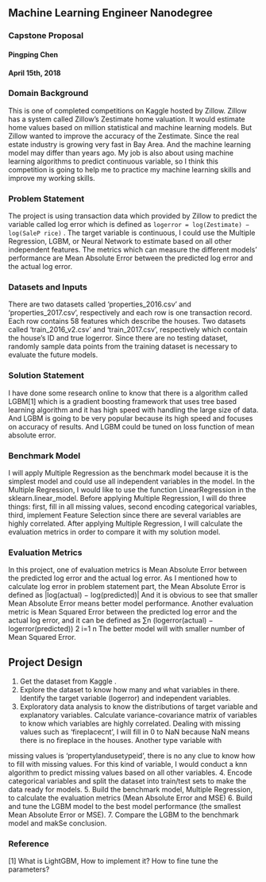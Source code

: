 ## Machine Learning Engineer Nanodegree 
### Capstone Proposal
#### Pingping Chen 
#### April 15th, 2018

### Domain Background

This is one of completed competitions on Kaggle hosted by Zillow. Zillow has a system called Zillow’s Zestimate home valuation. It would estimate home values based on million statistical and machine learning models. But Zillow wanted to improve the accuracy of the Zestimate. Since the real estate industry is growing very fast in Bay Area. And the machine learning model may differ than years ago. My job is also about using machine learning algorithms to predict continuous variable, so I think this competition is going to help me to practice my machine learning skills and improve my working skills.

### Problem Statement
The project is using transaction data which provided by Zillow to predict the variable called log error which is defined as `logerror = log(Zestimate) − log(SaleP rice)` . The target variable is continuous, I could use the Multiple Regression, LGBM, or Neural Network to estimate based on all other independent features. The metrics which can measure the different models’ performance are Mean Absolute Error between the predicted log error and the actual log error.

### Datasets and Inputs
There are two datasets called ‘properties_2016.csv’ and ‘properties_2017.csv’, respectively and each row is one transaction record. Each row contains 58 features which describe the houses. Two datasets called ‘train_2016_v2.csv’ and ‘train_2017.csv’, respectively which contain the house’s ID and true logerror. Since there are no testing dataset, randomly sample data points from the training dataset is necessary to evaluate the future models.

### Solution Statement
I have done some research online to know that there is a algorithm called LGBM[1] which is a gradient boosting framework that uses tree based learning algorithm and it has high speed with handling the large size of data. And LGBM is going to be very popular because its high speed and focuses on accuracy of results. And LGBM could be tuned on loss function of mean absolute error.

### Benchmark Model
I will apply Multiple Regression as the benchmark model because it is the simplest model and could use all independent variables in the model. In the Multiple Regression, I would like to use the function LinearRegression in the sklearn.linear_model. Before applying Multiple Regression, I will do three things: first, fill in all missing values, second encoding categorical variables, third, implement Feature Selection since there are several variables are highly correlated. After applying Multiple Regression, I will calculate the evaluation metrics in order to compare it with my solution model.

### Evaluation Metrics
In this project, one of evaluation metrics is Mean Absolute Error between the predicted log error and the actual log error. As I mentioned how to calculate log error in problem statement part, the Mean Absolute Error is defined as
|log(actual) − log(predicted)|
And it is obvious to see that smaller Mean Absolute Error means better model performance.
Another evaluation metric is Mean Squared Error between the predicted log error and the actual log error, and it can be defined as
∑n (logerror(actual) − logerror(predicted)) 2 i=1
n
The better model will with smaller number of Mean Squared Error.

## Project Design
1. Get the dataset from  Kaggle .
2. Explore the dataset to know how many and what variables in there. Identify the target
variable (logerror) and independent variables.
3. Exploratory data analysis to know the distributions of target variable and explanatory
variables. Calculate variance-covariance matrix of variables to know which variables are highly correlated. Dealing with missing values such as ‘fireplacecnt’, I will fill in 0 to NaN because NaN means there is no fireplace in the houses. Another type variable with
  
missing values is ‘propertylandusetypeid’, there is no any clue to know how to fill with missing values. For this kind of variable, I would conduct a knn algorithm to predict missing values based on all other variables.
4. Encode categorical variables and split the dataset into train/test sets to make the data ready for models.
5. Build the benchmark model, Multiple Regression, to calculate the evaluation metrics (Mean Absolute Error and MSE)
6. Build and tune the LGBM model to the best model performance (the smallest Mean Absolute Error or MSE).
7. Compare the LGBM to the benchmark model and makSe conclusion.
### Reference
[1]  What is LightGBM, How to implement it? How to fine tune the parameters?
